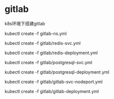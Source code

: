 # gitlab
k8s环境下搭建gitlab


kubectl create -f gitlab-ns.yml

kubectl create -f gitlab/redis-svc.yml

kubectl create -f gitlab/redis-deployment.yml

kubectl create -f gitlab/postgresql-svc.yml

kubectl create -f gitlab/postgresql-deployment.yml

kubectl create -f gitlab/gitlab-svc-nodeport.yml

kubectl create -f gitlab/gitlab-deployment.yml
